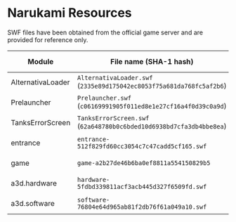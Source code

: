 # Narukami Resources

SWF files have been obtained from the official game server and are provided for reference only.

| Module            | File name (SHA-1 hash)                                               | Compile date |
|-------------------|----------------------------------------------------------------------|--------------|
| AlternativaLoader | `AlternativaLoader.swf` (`2335e89d175042ec8053f75a681da768fc5af2b6`) | 2019-05-08   |
| Prelauncher       | `Prelauncher.swf` (`c06169991905f011ed8e1e27cf16a4f0d39c0a9d`)       | 2018-03-28   |
| TanksErrorScreen  | `TanksErrorScreen.swf` (`62a648780b0c6bded10d6938bd7cfa3db4bbe8ea`)  | 2015-11-03   |
| entrance          | `entrance-512f829fd60cc3054c7c47cadd5cf165.swf`                      | 2019-07-19   |
| game              | `game-a2b27de46b6ba0ef8811a554150829b5`                              | 2019-07-19   |
| a3d.hardware      | `hardware-5fdbd339811acf3acb445d327f6509fd.swf`                      | 2019-07-19   |
| a3d.software      | `software-76804e64d965ab81f2db76f61a049a10.swf`                      | 2021-09-30   |

